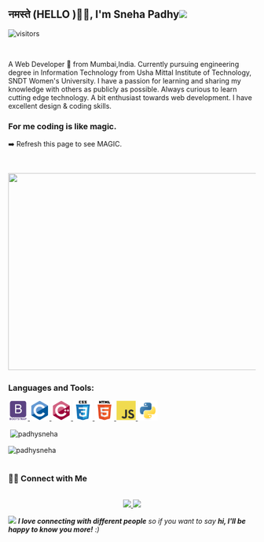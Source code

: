 
<link
    rel="stylesheet"
    href="https://cdnjs.cloudflare.com/ajax/libs/animate.css/4.0.0/animate.min.css"
/>

## नमस्ते (HELLO )🙏🏻, I'm Sneha Padhy<img src="https://media.giphy.com/media/mGcNjsfWAjY5AEZNw6/giphy.gif" width="50"> 

![visitors](https://visitor-badge.glitch.me/badge?page_id=padhysneha)

<br/>

A Web Developer 🚀 from Mumbai,India. Currently pursuing engineering degree in Information Technology from Usha Mittal Institute of Technology, SNDT Women's University. I have a passion for learning and sharing my knowledge with others as publicly as possible. Always curious to learn cutting edge technology. A bit enthusiast towards web development. I have excellent design & coding skills.
<br/>
<h3> For me coding is like magic. </h3>

➡️  Refresh this page to see MAGIC. 

<br/>

<p align="center">
    <img src="https://bingimages.herokuapp.com" width="800" height="400">
</p>    

<h3 align="left">Languages and Tools:</h3>
<p align="left"> <a href="https://getbootstrap.com" target="_blank"> <img src="https://raw.githubusercontent.com/devicons/devicon/master/icons/bootstrap/bootstrap-plain-wordmark.svg" alt="bootstrap" width="40" height="40"/> </a> <a href="https://www.cprogramming.com/" target="_blank"> <img src="https://raw.githubusercontent.com/devicons/devicon/master/icons/c/c-original.svg" alt="c" width="40" height="40"/> </a> <a href="https://www.w3schools.com/cpp/" target="_blank"> <img src="https://raw.githubusercontent.com/devicons/devicon/master/icons/cplusplus/cplusplus-original.svg" alt="cplusplus" width="40" height="40"/> </a> <a href="https://www.w3schools.com/css/" target="_blank"> <img src="https://raw.githubusercontent.com/devicons/devicon/master/icons/css3/css3-original-wordmark.svg" alt="css3" width="40" height="40"/> </a> </a> <a href="https://www.w3.org/html/" target="_blank"> <img src="https://raw.githubusercontent.com/devicons/devicon/master/icons/html5/html5-original-wordmark.svg" alt="html5" width="40" height="40"/> </a> <a href="https://developer.mozilla.org/en-US/docs/Web/JavaScript" target="_blank"> <img src="https://raw.githubusercontent.com/devicons/devicon/master/icons/javascript/javascript-original.svg" alt="javascript" width="40" height="40"/> </a> <a href="https://www.python.org" target="_blank"> <img src="https://raw.githubusercontent.com/devicons/devicon/master/icons/python/python-original.svg" alt="python" width="40" height="40"/> </a> </p>

<p>&nbsp;<img align="center" src="https://github-readme-stats.vercel.app/api?username=padhysneha&show_icons=true&locale=en" alt="padhysneha" /></p>

<p><img align="center" src="https://github-readme-streak-stats.herokuapp.com/?user=padhysneha&" alt="padhysneha" /></p>

<h1 align="center">
<h3> 🤝🏻 Connect with Me </h3>

<p align="center">
  <br/>
  <a href="https://www.linkedin.com/in/sneha-padhy-4750301b5">
    <img src="https://img.shields.io/badge/LinkedIn-%230077B5.svg?&style=flat-square&logo=linkedin&logoColor=white">
  </a>
  
   <a href="https://github.com/padhysneha">
    <img src="https://img.shields.io/badge/Github-%230A0A0A.svg?&style=flat-square&logo=Github&logoColor=white">  
  </a>
</p>
</h1>

<img src="https://media.giphy.com/media/LnQjpWaON8nhr21vNW/giphy.gif" width="60"> <em><b>I love connecting with different people</b> so if you want to say <b>hi, I'll be happy to know you more!</b> :)</em>
